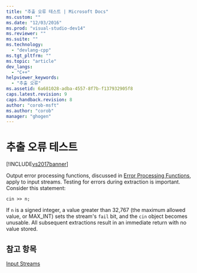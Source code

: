 ```yaml
---
title: "추출 오류 테스트 | Microsoft Docs"
ms.custom: ""
ms.date: "12/03/2016"
ms.prod: "visual-studio-dev14"
ms.reviewer: ""
ms.suite: ""
ms.technology: 
  - "devlang-cpp"
ms.tgt_pltfrm: ""
ms.topic: "article"
dev_langs: 
  - "C++"
helpviewer_keywords: 
  - "추출 오류"
ms.assetid: 6a681028-adba-4557-8f7b-f137932905f8
caps.latest.revision: 9
caps.handback.revision: 8
author: "corob-msft"
ms.author: "corob"
manager: "ghogen"
---
```

# 추출 오류 테스트
[!INCLUDE[vs2017banner](../assembler/inline/includes/vs2017banner.md)]

Output error processing functions, discussed in [Error Processing Functions](../standard-library/output-file-stream-member-functions.md), apply to input streams.  Testing for errors during extraction is important.  Consider this statement:  
  
```  
cin >> n;  
```  
  
 If `n` is a signed integer, a value greater than 32,767 \(the maximum allowed value, or MAX\_INT\) sets the stream's `fail` bit, and the `cin` object becomes unusable.  All subsequent extractions result in an immediate return with no value stored.  
  
## 참고 항목  
 [Input Streams](../standard-library/input-streams.md)